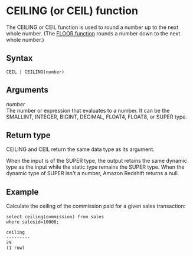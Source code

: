 # CEILING \(or CEIL\) function<a name="r_CEILING_FLOOR"></a>

The CEILING or CEIL function is used to round a number up to the next whole number\. \(The [FLOOR function](r_FLOOR.md) rounds a number down to the next whole number\.\) 

## Syntax<a name="r_CEILING_FLOOR-synopsis"></a>

```
CEIL | CEILING(number)
```

## Arguments<a name="r_CEILING_FLOOR-arguments"></a>

 *number*   
The number or expression that evaluates to a number\. It can be the SMALLINT, INTEGER, BIGINT, DECIMAL, FLOAT4, FLOAT8, or SUPER type\.

## Return type<a name="r_CEILING_FLOOR-return-type"></a>

CEILING and CEIL return the same data type as its argument\. 

When the input is of the SUPER type, the output retains the same dynamic type as the input while the static type remains the SUPER type\. When the dynamic type of SUPER isn't a number, Amazon Redshift returns a null\.

## Example<a name="r_CEILING_FLOOR-example"></a>

Calculate the ceiling of the commission paid for a given sales transaction: 

```
select ceiling(commission) from sales
where salesid=10000;

ceiling
---------
29
(1 row)
```